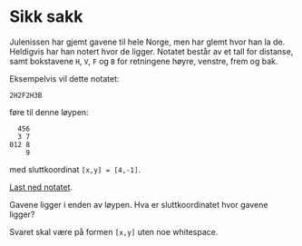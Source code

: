 # Sikk sakk

Julenissen har gjemt gavene til hele Norge, men har glemt hvor han la de.
Heldigvis har han notert hvor de ligger. Notatet består av et tall for distanse,
samt bokstavene `H`, `V`, `F` og `B` for retningene høyre, venstre, frem og bak.

Eksempelvis vil dette notatet:

```plain
2H2F2H3B
```

føre til denne løypen:

```plain
  456
  3 7
012 8
    9
```

med sluttkoordinat `[x,y] = [4,-1]`.

[Last ned notatet](https://s3-eu-west-1.amazonaws.com/knowit-julekalender-2018/input-crisscross.txt).

Gavene ligger i enden av løypen. Hva er sluttkoordinatet hvor gavene ligger?

Svaret skal være på formen `[x,y]` uten noe whitespace.
